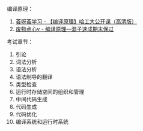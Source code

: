 

编译原理：

1. [荟呀荟学习 - 【编译原理】哈工大公开课（高清版）](https://www.bilibili.com/video/BV1dL4y1H7T8/) 
2. [废物点心v - 编译原理—混子速成期末保过](https://www.bilibili.com/video/BV1ft4y1X7p6/) 

考试章节：

1. 引论
2. 词法分析
3. 语法分析
4. 语法制导的翻译
5. 类型检查
6. 运行时存储空间的组织和管理
7. 中间代码生成
8. 代码生成
9. 代码优化
10. 编译系统和运行时系统

